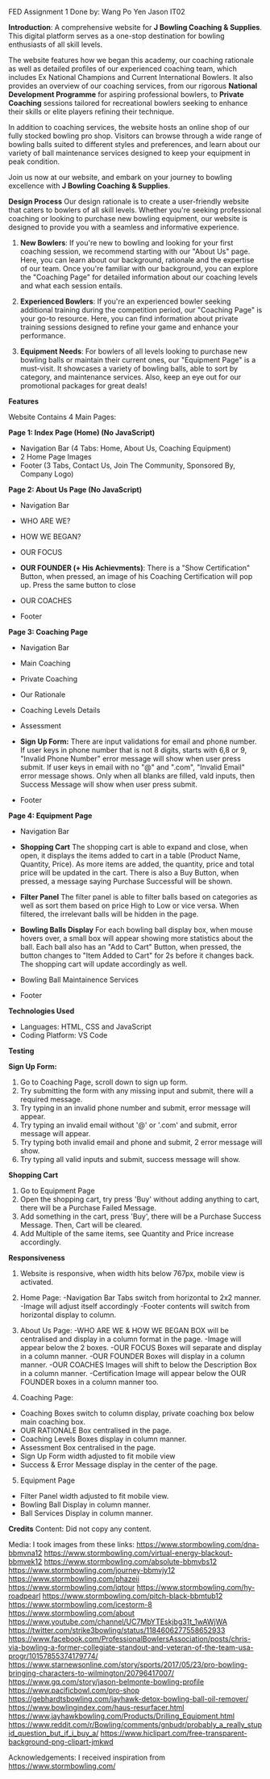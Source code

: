 FED Assignment 1
Done by: Wang Po Yen Jason IT02

**Introduction**: A comprehensive website for **J Bowling Coaching & Supplies**. This digital platform serves as a one-stop destination for bowling enthusiasts of all skill levels.

The website features how we began this academy, our coaching rationale as well as detailed profiles of our experienced coaching team, which includes Ex National Champions and Current International Bowlers. It also provides an overview of our coaching services, from our rigorous **National Development Programme** for aspiring professional bowlers, to **Private Coaching** sessions tailored for recreational bowlers seeking to enhance their skills or elite players refining their technique.

In addition to coaching services, the website hosts an online shop of our fully stocked bowling pro shop. Visitors can browse through a wide range of bowling balls suited to different styles and preferences, and learn about our variety of ball maintenance services designed to keep your equipment in peak condition.

Join us now at our website, and embark on your journey to bowling excellence with **J Bowling Coaching & Supplies**.


**Design Process**
Our design rationale is to create a user-friendly website that caters to bowlers of all skill levels. Whether you're seeking professional coaching or looking to purchase new bowling equipment, our website is designed to provide you with a seamless and informative experience.

1. **New Bowlers**: If you're new to bowling and looking for your first coaching session, we recommend starting with our "About Us" page. Here, you can learn about our background, rationale and the expertise of our team. Once you're familiar with our background, you can explore the "Coaching Page" for detailed information about our coaching levels and what each session entails.

2. **Experienced Bowlers**: If you're an experienced bowler seeking additional training during the competition period, our "Coaching Page" is your go-to resource. Here, you can find information about private training sessions designed to refine your game and enhance your performance.

3. **Equipment Needs**: For bowlers of all levels looking to purchase new bowling balls or maintain their current ones, our "Equipment Page" is a must-visit. It showcases a variety of bowling balls, able to sort by category, and maintenance services. Also, keep an eye out for our promotional packages for great deals!


**Features**

Website Contains 4 Main Pages:

**Page 1: Index Page (Home) (No JavaScript)**
- Navigation Bar (4 Tabs: Home, About Us, Coaching Equipment)
- 2 Home Page Images
- Footer (3 Tabs, Contact Us, Join The Community, Sponsored By, Company Logo)

**Page 2: About Us Page (No JavaScript)**
- Navigation Bar
- WHO ARE WE?
- HOW WE BEGAN?
- OUR FOCUS
- **OUR FOUNDER (+ His Achievments)**: There is a "Show Certification" Button, when pressed, an image of his Coaching Certification will pop up. Press the same button to close

- OUR COACHES
- Footer

**Page 3: Coaching Page**
- Navigation Bar
- Main Coaching 
- Private Coaching
- Our Rationale
- Coaching Levels Details
- Assessment

- **Sign Up Form:** There are input validations for email and phone number. If user keys in phone number that is not 8 digits, starts with 6,8 or 9, "Invalid Phone Number" error message will show when user press submit. If user keys in email with no "@" and ".com", "Invalid Email" error message shows. Only when all blanks are filled, vald inputs, then Success Message will show when user press submit.

- Footer

**Page 4: Equipment Page**
- Navigation Bar

- **Shopping Cart** The shopping cart is able to expand and close, when open, it displays the items added to cart in a table (Product Name, Quantity, Price). As more items are added, the quantity, price and total price will be updated in the cart. There is also a Buy Button, when pressed, a message saying Purchase Successful will be shown.

- **Filter Panel** The filter panel is able to filter balls based on categories as well as sort them based on price High to Low or vice versa. When filtered, the irrelevant balls will be hidden in the page.

- **Bowling Balls Display** For each bowling ball display box, when mouse hovers over, a small box will appear showing more statistics about the ball. Each ball also has an "Add to Cart" Button, when pressed, the button changes to "Item Added to Cart" for 2s before it changes back. The shopping cart will update accordingly as well.

- Bowling Ball Maintainence Services

- Footer


**Technologies Used**
- Languages: HTML, CSS and JavaScript
- Coding Platform: VS Code


**Testing**

**Sign Up Form:** 
1. Go to Coaching Page, scroll down to sign up form.
2. Try submitting the form with any missing input and submit, there will a required message.
3. Try typing in an invalid phone number and submit, error message will appear.
4. Try typing an invalid email without '@' or '.com' and submit, error message will appear.
5. Try typing both invalid email and phone and submit, 2 error message will show.
6. Try typing all valid inputs and submit, success message will show.

**Shopping Cart**
1. Go to Equipment Page
2. Open the shopping cart, try press 'Buy' without adding anything to cart, there will be a Purchase Failed Message.
3. Add something in the cart, press 'Buy', there will be a Purchase Success Message. Then, Cart will be cleared.
4. Add Multiple of the same items, see Quantity and Price increase accordingly. 

**Responsiveness**
1. Website is responsive, when width hits below 767px, mobile view is activated.

2. Home Page: 
-Navigation Bar Tabs switch from horizontal to 2x2 manner.
-Image will adjust itself accordingly
-Footer contents will switch from horizontal display to column.

3. About Us Page:
-WHO ARE WE & HOW WE BEGAN BOX will be centralised and display in a column format in the page.
-Image will appear below the 2 boxes.
-OUR FOCUS Boxes will separate and display in a column manner.
-OUR FOUNDER Boxes will display in a column manner.
-OUR COACHES Images will shift to below the Description Box in a column manner.
-Certification Image will appear below the OUR FOUNDER boxes in a column manner too.

4. Coaching Page:
- Coaching Boxes switch to column display, private coaching box below main coaching box.
- OUR RATIONALE Box centralised in the page.
- Coaching Levels Boxes display in column manner.
- Assessment Box centralised in the page.
- Sign Up Form width adjusted to fit mobile view
- Success & Error Message display in the center of the page.

5. Equipment Page

- Filter Panel width adjusted to fit mobile view.
- Bowling Ball Display in column manner.
- Ball Services Display in column manner.






**Credits**
Content:
Did not copy any content.

Media:
I took images from these links:
https://www.stormbowling.com/dna-bbmvna12
https://www.stormbowling.com/virtual-energy-blackout-bbmvek12
https://www.stormbowling.com/absolute-bbmvbs12
https://www.stormbowling.com/journey-bbmvjy12
https://www.stormbowling.com/phazeii
https://www.stormbowling.com/iqtour
https://www.stormbowling.com/hy-roadpearl
https://www.stormbowling.com/pitch-black-bbmtub12
https://www.stormbowling.com/icestorm-8
https://www.stormbowling.com/about
https://www.youtube.com/channel/UC7MbYTEskjbg31t_1wAWjWA
https://twitter.com/strike3bowling/status/1184606277558652933
https://www.facebook.com/ProfessionalBowlersAssociation/posts/chris-via-bowling-a-former-collegiate-standout-and-veteran-of-the-team-usa-progr/10157855374179774/
https://www.starnewsonline.com/story/sports/2017/05/23/pro-bowling-bringing-characters-to-wilmington/20796417007/
https://www.gq.com/story/jason-belmonte-bowling-profile
https://www.pacificbowl.com/pro-shop
https://gebhardtsbowling.com/jayhawk-detox-bowling-ball-oil-remover/
https://www.bowlingindex.com/haus-resurfacer.html
https://www.jayhawkbowling.com/Products/Drilling_Equipment.html
https://www.reddit.com/r/Bowling/comments/gnbudr/probably_a_really_stupid_question_but_if_i_buy_a/
https://www.hiclipart.com/free-transparent-background-png-clipart-jmkwd



Acknowledgements:
I received inspiration from https://www.stormbowling.com/

